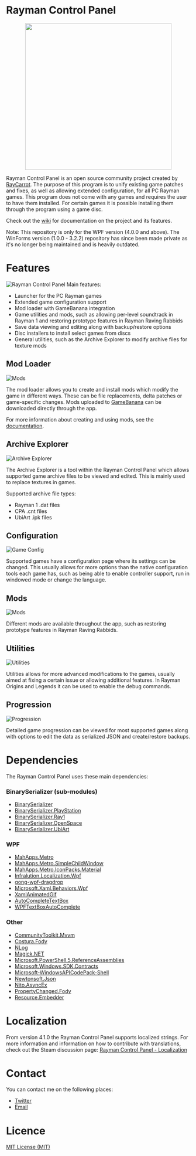 # Rayman Control Panel
<p align="center">
    <img src="img/main_artwork.png" width="400">
</p>

Rayman Control Panel is an open source community project created by [RayCarrot](https://github.com/RayCarrot). The purpose of this program is to unify existing game patches and fixes, as well as allowing extended configuration, for all PC Rayman games. This program does not come with any games and requires the user to have them installed. For certain games it is possible installing them through the program using a game disc.

Check out the [wiki](https://github.com/RayCarrot/RayCarrot.RCP.Metro/wiki) for documentation on the project and its features.

Note: This repository is only for the WPF version (4.0.0 and above). The WinForms version (1.0.0 - 3.2.2) repository has since been made private as it's no longer being maintained and is heavily outdated.

# Features
![Rayman Control Panel](img/example_games.png)
Main features:
- Launcher for the PC Rayman games
- Extended game configuration support
- Mod loader with GameBanana integration
- Game utilities and mods, such as allowing per-level soundtrack in Rayman 1 and restoring prototype features in Rayman Raving Rabbids
- Save data viewing and editing along with backup/restore options
- Disc installers to install select games from discs
- General utilities, such as the Archive Explorer to modify archive files for texture mods

## Mod Loader
![Mods](img/example_modloader_r2.png)

The mod loader allows you to create and install mods which modify the game in different ways. These can be file replacements, delta patches or game-specific changes. Mods uploaded to [GameBanana](https://gamebanana.com/) can be downloaded directly through the app.

For more information about creating and using mods, see the [documentation](https://github.com/RayCarrot/RayCarrot.RCP.Metro/wiki/Mod-Loader).

## Archive Explorer
![Archive Explorer](img/example_archive_explorer.png)

The Archive Explorer is a tool within the Rayman Control Panel which allows supported game archive files to be viewed and edited. This is mainly used to replace textures in games. 

Supported archive file types:
- Rayman 1 .dat files
- CPA .cnt files
- UbiArt .ipk files

## Configuration
![Game Config](img/example_config_r2.png)

Supported games have a configuration page where its settings can be changed. This usually allows for more options than the native configuration tools each game has, such as being able to enable controller support, run in windowed mode or change the language.

## Mods
![Mods](img/example_mods_rrr.png)

Different mods are available throughout the app, such as restoring prototype features in Rayman Raving Rabbids.

## Utilities
![Utilities](img/example_utilities_origins.png)

Utilities allows for more advanced modifications to the games, usually aimed at fixing a certain issue or allowing additional features. In Rayman Origins and Legends it can be used to enable the debug commands.

## Progression
![Progression](img/example_progression.png)

Detailed game progression can be viewed for most supported games along with options to edit the data as serialized JSON and create/restore backups. 

# Dependencies
The Rayman Control Panel uses these main dependencies:

### BinarySerializer (sub-modules)
- [BinarySerializer](https://github.com/BinarySerializer/BinarySerializer)
- [BinarySerializer.PlayStation](https://github.com/BinarySerializer/BinarySerializer.PlayStation)
- [BinarySerializer.Ray1](https://github.com/BinarySerializer/BinarySerializer.Ray1)
- [BinarySerializer.OpenSpace](https://github.com/BinarySerializer/BinarySerializer.OpenSpace)
- [BinarySerializer.UbiArt](https://github.com/BinarySerializer/BinarySerializer.UbiArt)

### WPF
- [MahApps.Metro](https://github.com/MahApps/MahApps.Metro)
- [MahApps.Metro.SimpleChildWindow](https://github.com/punker76/MahApps.Metro.SimpleChildWindow)
- [MahApps.Metro.IconPacks.Material](https://github.com/MahApps/MahApps.Metro.IconPacks)
- [Infralution.Localization.Wpf](https://www.codeproject.com/Articles/35159/WPF-Localization-Using-RESX-Files)
- [gong-wpf-dragdrop](https://github.com/punker76/gong-wpf-dragdrop)
- [Microsoft.Xaml.Behaviors.Wpf](https://github.com/Microsoft/XamlBehaviorsWpf)
- [XamlAnimatedGif](https://github.com/XamlAnimatedGif/XamlAnimatedGif)
- [AutoCompleteTextBox](https://github.com/quicoli/WPF-AutoComplete-TextBox)
- [WPFTextBoxAutoComplete](https://github.com/Nimgoble/WPFTextBoxAutoComplete)

### Other
- [CommunityToolkit.Mvvm](https://github.com/CommunityToolkit/dotnet)
- [Costura.Fody](https://github.com/Fody/Costura)
- [NLog](https://github.com/NLog/NLog)
- [Magick.NET](https://github.com/dlemstra/Magick.NET)
- [Microsoft.PowerShell.5.ReferenceAssemblies](https://www.nuget.org/packages/Microsoft.PowerShell.5.ReferenceAssemblies)
- [Microsoft.Windows.SDK.Contracts](https://www.nuget.org/packages/Microsoft.Windows.SDK.Contracts)
- [Microsoft-WindowsAPICodePack-Shell](https://github.com/contre/Windows-API-Code-Pack-1.1)
- [Newtonsoft.Json](https://github.com/JamesNK/Newtonsoft.Json)
- [Nito.AsyncEx](https://github.com/StephenCleary/AsyncEx)
- [PropertyChanged.Fody](https://github.com/Fody/PropertyChanged)
- [Resource.Embedder](https://github.com/MarcStan/Resource.Embedder)

# Localization
From version 4.1.0 the Rayman Control Panel supports localized strings. For more information and information on how to contribute with translations, check out the Steam discussion page:
[Rayman Control Panel - Localization](https://steamcommunity.com/groups/RaymanControlPanel/discussions/0/1812044473314212117/)

# Contact
You can contact me on the following places:

- [Twitter](https://twitter.com/RayCarrot)
- [Email](mailto:RayCarrotMaster@gmail.com)

# Licence

[MIT License (MIT)](./LICENSE)